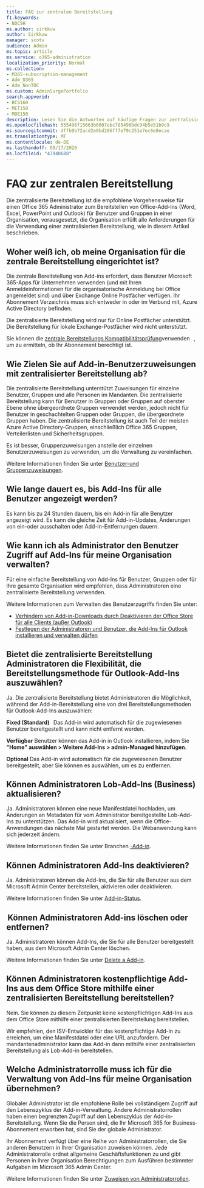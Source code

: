 ```yaml
---
title: FAQ zur zentralen Bereitstellung
f1.keywords:
- NOCSH
ms.author: sirkkuw
author: Sirkkuw
manager: scotv
audience: Admin
ms.topic: article
ms.service: o365-administration
localization_priority: Normal
ms.collection:
- M365-subscription-management
- Adm_O365
- Adm_NonTOC
ms.custom: AdminSurgePortfolio
search.appverid:
- BCS160
- MET150
- MOE150
description: Lesen Sie die Antworten auf häufige Fragen zur zentralisierten Bereitstellung im Microsoft 365 Admin Center.
ms.openlocfilehash: 555496f15663b6607ebc785498bdc94b5e51b9c9
ms.sourcegitcommit: dffb9b72acd2e0bd286ff7e79c251e7ec6e8ecae
ms.translationtype: MT
ms.contentlocale: de-DE
ms.lasthandoff: 09/17/2020
ms.locfileid: "47948688"
---
```

# <a name="centralized-deployment-faq"></a>FAQ zur zentralen Bereitstellung

Die zentralisierte Bereitstellung ist die empfohlene Vorgehensweise für einen Office 365 Administrator zum Bereitstellen von Office-Add-Ins (Word, Excel, PowerPoint und Outlook) für Benutzer und Gruppen in einer Organisation, vorausgesetzt, die Organisation erfüllt alle Anforderungen für die Verwendung einer zentralisierten Bereitstellung, wie in diesem Artikel beschrieben.   
  
## <a name="how-do-i-know-if-my-organization-is-set-up-for-centralized-deployment"></a>Woher weiß ich, ob meine Organisation für die zentrale Bereitstellung eingerichtet ist?  

Die zentrale Bereitstellung von Add-ins erfordert, dass Benutzer Microsoft 365-Apps für Unternehmen verwenden (und mit Ihren Anmeldeinformationen für die organisatorische Anmeldung bei Office angemeldet sind) und über Exchange Online Postfächer verfügen. Ihr Abonnement Verzeichnis muss sich entweder in oder im Verbund mit, Azure Active Directory befinden.  
 
Die zentralisierte Bereitstellung wird nur für Online Postfächer unterstützt. Die Bereitstellung für lokale Exchange-Postfächer wird nicht unterstützt.

Sie können die [zentrale Bereitstellungs Kompatibilitätsprüfung](centralized-deployment-of-add-ins.md#centralized-deployment-compatibility-checker)verwenden   , um zu ermitteln, ob Ihr Abonnement berechtigt ist. 
  
## <a name="how-do-you-target-add-in-user-assignments-with-centralized-deployment"></a>Wie Zielen Sie auf Add-in-Benutzerzuweisungen mit zentralisierter Bereitstellung ab?  

Die zentralisierte Bereitstellung unterstützt Zuweisungen für einzelne Benutzer, Gruppen und alle Personen im Mandanten. Die zentralisierte Bereitstellung kann für Benutzer in Gruppen oder Gruppen auf oberster Ebene ohne übergeordnete Gruppen verwendet werden, jedoch nicht für Benutzer in geschachtelten Gruppen oder Gruppen, die übergeordnete Gruppen haben. Die zentralisierte Bereitstellung ist auch Teil der meisten Azure Active Directory-Gruppen, einschließlich Office 365 Gruppen, Verteilerlisten und Sicherheitsgruppen.  

Es ist besser, Gruppenzuweisungen anstelle der einzelnen Benutzerzuweisungen zu verwenden, um die Verwaltung zu vereinfachen.
 
Weitere Informationen finden Sie unter [Benutzer-und Gruppenzuweisungen](https://docs.microsoft.com/microsoft-365/admin/manage/centralized-deployment-of-add-ins?view=o365-worldwide#user-and-group-assignments).  
   
## <a name="how-long-does-it-take-for-add-ins-to-show-up-for-all-users"></a>Wie lange dauert es, bis Add-Ins für alle Benutzer angezeigt werden?  

Es kann bis zu 24 Stunden dauern, bis ein Add-in für alle Benutzer angezeigt wird. Es kann die gleiche Zeit für Add-in-Updates, Änderungen von ein-oder ausschalten oder Add-in-Entfernungen dauern. 
  
## <a name="as-an-administrator-how-do-i-manage-the-user-access-to-add-ins-for-my-organization"></a>Wie kann ich als Administrator den Benutzer Zugriff auf Add-Ins für meine Organisation verwalten?

Für eine einfache Bereitstellung von Add-Ins für Benutzer, Gruppen oder für Ihre gesamte Organisation wird empfohlen, dass Administratoren eine zentralisierte Bereitstellung verwenden.

Weitere Informationen zum Verwalten des Benutzerzugriffs finden Sie unter:
 - [Verhindern von Add-in-Downloads durch Deaktivieren der Office Store für alle Clients (außer Outlook)](https://docs.microsoft.com/microsoft-365/admin/manage/manage-addins-in-the-admin-center#prevent-add-in-downloads-by-turning-off-the-office-store-across-all-clients-except-outlook)
 - [Festlegen der Administratoren und Benutzer, die Add-Ins für Outlook installieren und verwalten dürfen](https://docs.microsoft.com/Exchange/specify-who-can-install-and-manage-add-ins-2013-help)

## <a name="will-centralized-deployment-provide-admins-the-flexibility-to-choose-the-deployment-method-for-outlook-add-ins"></a>Bietet die zentralisierte Bereitstellung Administratoren die Flexibilität, die Bereitstellungsmethode für Outlook-Add-Ins auszuwählen?  

Ja. Die zentralisierte Bereitstellung bietet Administratoren die Möglichkeit, während der Add-in-Bereitstellung eine von drei Bereitstellungsmethoden für Outlook-Add-Ins auszuwählen:

**Fixed (Standard)**   Das Add-in wird automatisch für die zugewiesenen Benutzer bereitgestellt und kann nicht entfernt werden.  
 
**Verfügbar** Benutzer können das Add-in in Outlook installieren, indem Sie **"Home" auswählen > Weitere Add-Ins > admin-Managed hinzufügen**.
 
**Optional** Das Add-in wird automatisch für die zugewiesenen Benutzer bereitgestellt, aber Sie können es auswählen, um es zu entfernen.  
    
## <a name="can-admins-update-line-of-business-lob-add-ins"></a>Können Administratoren Lob-Add-Ins (Business) aktualisieren?  

Ja. Administratoren können eine neue Manifestdatei hochladen, um Änderungen an Metadaten für vom Administrator bereitgestellte Lob-Add-Ins zu unterstützen. Das Add-in wird aktualisiert, wenn die Office-Anwendungen das nächste Mal gestartet werden. Die Webanwendung kann sich jederzeit ändern.  
 
Weitere Informationen finden Sie unter Branchen [-Add-in](https://docs.microsoft.com/microsoft-365/admin/manage/manage-addins-in-the-admin-center#more-about-office-add-ins-security).  

## <a name="can-admins-turn-off-add-ins"></a>Können Administratoren Add-Ins deaktivieren?  

Ja. Administratoren können die Add-Ins, die Sie für alle Benutzer aus dem Microsoft Admin Center bereitstellen, aktivieren oder deaktivieren.

Weitere Informationen finden Sie unter [Add-in-Status](https://docs.microsoft.com/microsoft-365/admin/manage/manage-addins-in-the-admin-center#add-in-states).  

##  <a name="can-admins-delete-or-remove-add-ins"></a>Können Administratoren Add-ins löschen oder entfernen?

Ja. Administratoren können Add-Ins, die Sie für alle Benutzer bereitgestellt haben, aus dem Microsoft Admin Center löschen.

Weitere Informationen finden Sie unter [Delete a Add-in](https://docs.microsoft.com/microsoft-365/admin/manage/manage-addins-in-the-admin-center#delete-an-add-in). 
  
## <a name="can-admins-deploy-paid-add-ins-from-the-office-store-using-centralized-deployment"></a>Können Administratoren kostenpflichtige Add-Ins aus dem Office Store mithilfe einer zentralisierten Bereitstellung bereitstellen? 

Nein. Sie können zu diesem Zeitpunkt keine kostenpflichtigen Add-Ins aus dem Office Store mithilfe einer zentralisierten Bereitstellung bereitstellen.  
 
Wir empfehlen, den ISV-Entwickler für das kostenpflichtige Add-in zu erreichen, um eine Manifestdatei oder eine URL anzufordern. Der mandantenadministrator kann das Add-in dann mithilfe einer zentralisierten Bereitstellung als Lob-Add-in bereitstellen.
    
## <a name="which-admin-role-do-i-need-to-manage-add-ins-for-my-organization"></a>Welche Administratorrolle muss ich für die Verwaltung von Add-Ins für meine Organisation übernehmen?  

Globaler Administrator ist die empfohlene Rolle bei vollständigem Zugriff auf den Lebenszyklus der Add-in-Verwaltung. Andere Administratorrollen haben einen begrenzten Zugriff auf den Lebenszyklus der Add-in-Bereitstellung. Wenn Sie die Person sind, die Ihr Microsoft 365 for Business-Abonnement erworben hat, sind Sie der globale Administrator. 
 
Ihr Abonnement verfügt über eine Reihe von Administratorrollen, die Sie anderen Benutzern in Ihrer Organisation zuweisen können. Jede Administratorrolle ordnet allgemeine Geschäftsfunktionen zu und gibt Personen in Ihrer Organisation Berechtigungen zum Ausführen bestimmter Aufgaben im Microsoft 365 Admin Center.  
 
Weitere Informationen finden Sie unter [Zuweisen von Administratorrollen](https://docs.microsoft.com/microsoft-365/admin/add-users/assign-admin-roles?view=o365-worldwide).  


